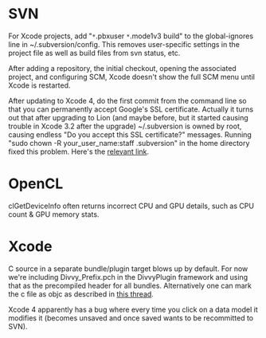 # SVN #

For Xcode projects, add "`*`.pbxuser `*`.mode1v3 build" to the global-ignores line in ~/.subversion/config. This removes user-specific settings in the project file as well as build files from svn status, etc.

After adding a repository, the initial checkout, opening the associated project, and configuring SCM, Xcode doesn't show the full SCM menu until Xcode is restarted.

After updating to Xcode 4, do the first commit from the command line so that you can permanently accept Google's SSL certificate. Actually it turns out that after upgrading to Lion (and maybe before, but it started causing trouble in Xcode 3.2 after the upgrade) ~/.subversion is owned by root, causing endless "Do you accept this SSL certificate?" messages. Running "sudo chown -R your\_user\_name:staff .subversion" in the home directory fixed this problem. Here's the [relevant link](http://chipsandtv.com/articles/svn-invalid-certificates).

# OpenCL #

clGetDeviceInfo often returns incorrect CPU and GPU details, such as CPU count & GPU memory stats.

# Xcode #

C source in a separate bundle/plugin target blows up by default. For now we're including Divvy\_Prefix.pch in the DivvyPlugin framework and using that as the precompiled header for all bundles. Alternatively one can mark the c file as objc as described in [this thread](http://lists.apple.com/archives/xcode-users/2009/Mar/msg00199.html).

Xcode 4 apparently has a bug where every time you click on a data model it modifies it (becomes unsaved and once saved wants to be recommitted to SVN).